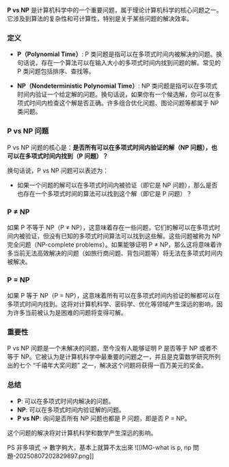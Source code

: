 **P vs NP** 是计算机科学中的一个重要问题，属于理论计算机科学的核心问题之一。它涉及到算法的复杂性和可计算性，特别是关于某些问题的解决效率。

### 定义

- **P（Polynomial Time）**: P 类问题是指可以在多项式时间内被解决的问题。换句话说，存在一个算法可以在输入大小的多项式时间内找到问题的解。常见的 P 类问题包括排序、查找等。
    
- **NP（Nondeterministic Polynomial Time）**: NP 类问题是指可以在多项式时间内验证一个给定解的问题。换句话说，如果你有一个候选解，你可以在多项式时间内检查这个解是否正确。许多组合优化问题、图论问题等都属于 NP 类问题。
    

### P vs NP 问题

P vs NP 问题的核心是：**是否所有可以在多项式时间内验证的解（NP 问题），也可以在多项式时间内找到（P 问题）？**

换句话说，P vs NP 问题可以表述为：
- 如果一个问题的解可以在多项式时间内被验证（即它是 NP 问题），那么是否也存在一个多项式时间的算法可以找到这个解（即它是 P 问题）？

### P ≠ NP

如果 P 不等于 NP（P ≠ NP），这意味着存在一些问题，它们的解可以在多项式时间内被验证，但没有已知的多项式时间算法可以找到这些解。这些问题被称为 NP 完全问题（NP-complete problems）。如果能够证明 P ≠ NP，那么这将意味着许多当前无法高效解决的问题（如旅行商问题、背包问题等）将无法在多项式时间内被解决。

### P = NP

如果 P 等于 NP（P = NP），这意味着所有可以在多项式时间内验证的解都可以在多项式时间内找到。这将对计算机科学、密码学、优化等领域产生深远的影响，因为许多当前被认为是困难的问题将变得可解。

### 重要性

P vs NP 问题是一个未解决的问题，至今没有人能够证明 P 是否等于 NP 或者不等于 NP。它被认为是计算机科学中最重要的问题之一，并且是克雷数学研究所列出的七个 “千禧年大奖问题” 之一，解决这个问题将获得一百万美元的奖金。

### 总结

- **P**: 可以在多项式时间内解决的问题。
- **NP**: 可以在多项式时间内验证解的问题。
- **P vs NP**: 询问是否所有 NP 问题也都是 P 问题，即是否 P = NP。

这个问题的解决将对计算机科学和数学产生深远的影响。




PS
非多項式 → 數字夠大，基本上就算不太出來
![[IMG-what is p, np 問題-20250807202829897.png]]